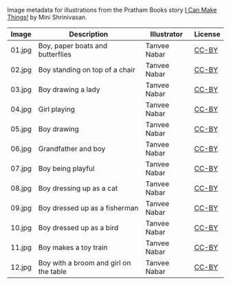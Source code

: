 Image metadata for illustrations from the Pratham Books story [I Can Make Things!](https://storyweaver.org.in/stories/859-i-can-make-things) by Mini Shrinivasan.

Image | Description | Illustrator | License
----- | ----------- | ----------- | -------
01.jpg | Boy, paper boats and butterflies | Tanvee Nabar | [CC-BY](https://creativecommons.org/licenses/by/4.0/)
02.jpg | Boy standing on top of a chair | Tanvee Nabar | [CC-BY](https://creativecommons.org/licenses/by/4.0/)
03.jpg | Boy drawing a lady | Tanvee Nabar | [CC-BY](https://creativecommons.org/licenses/by/4.0/)
04.jpg | Girl playing | Tanvee Nabar | [CC-BY](https://creativecommons.org/licenses/by/4.0/)
05.jpg | Boy drawing | Tanvee Nabar | [CC-BY](https://creativecommons.org/licenses/by/4.0/)
06.jpg | Grandfather and boy | Tanvee Nabar | [CC-BY](https://creativecommons.org/licenses/by/4.0/)
07.jpg | Boy being playful | Tanvee Nabar | [CC-BY](https://creativecommons.org/licenses/by/4.0/)
08.jpg | Boy dressing up as a cat | Tanvee Nabar | [CC-BY](https://creativecommons.org/licenses/by/4.0/)
09.jpg | Boy dressed up as a fisherman | Tanvee Nabar | [CC-BY](https://creativecommons.org/licenses/by/4.0/)
10.jpg | Boy dressed up as a bird | Tanvee Nabar | [CC-BY](https://creativecommons.org/licenses/by/4.0/)
11.jpg | Boy makes a toy train  | Tanvee Nabar | [CC-BY](https://creativecommons.org/licenses/by/4.0/)
12.jpg | Boy with a broom and girl on the table | Tanvee Nabar | [CC-BY](https://creativecommons.org/licenses/by/4.0/)